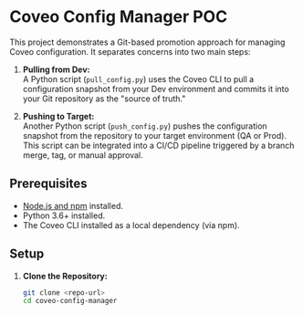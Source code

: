 # Coveo Config Manager POC

This project demonstrates a Git-based promotion approach for managing Coveo configuration. It separates concerns into two main steps:

1. **Pulling from Dev:**  
   A Python script (`pull_config.py`) uses the Coveo CLI to pull a configuration snapshot from your Dev environment and commits it into your Git repository as the "source of truth."

2. **Pushing to Target:**  
   Another Python script (`push_config.py`) pushes the configuration snapshot from the repository to your target environment (QA or Prod). This script can be integrated into a CI/CD pipeline triggered by a branch merge, tag, or manual approval.

## Prerequisites

- [Node.js and npm](https://nodejs.org/en/) installed.
- Python 3.6+ installed.
- The Coveo CLI installed as a local dependency (via npm).

## Setup

1. **Clone the Repository:**
   ```bash
   git clone <repo-url>
   cd coveo-config-manager
